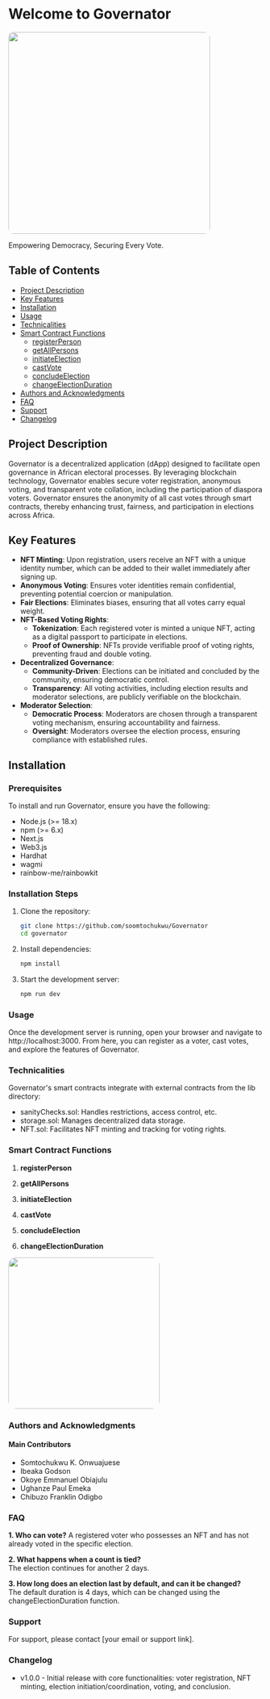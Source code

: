 # <link href="https://governator.vercel.app/home">Welcome to Governator</link>

<img src="../governator/public/logo.png" width="400" style="border-radius: 10px;" class="fade-in">

Empowering Democracy, Securing Every Vote.

## Table of Contents
- [Project Description](#project-description)
- [Key Features](#key-features)
- [Installation](#installation)
- [Usage](#usage)
- [Technicalities](#technicalities)
- [Smart Contract Functions](#smart-contract-functions)
  - [registerPerson](#registerperson)
  - [getAllPersons](#getallpersons)
  - [initiateElection](#initiateelection)
  - [castVote](#castvote)
  - [concludeElection](#concludeelection)
  - [changeElectionDuration](#changeelectionduration)
- [Authors and Acknowledgments](#authors-and-acknowledgments)
- [FAQ](#faq)
- [Support](#support)
- [Changelog](#changelog)

## Project Description

Governator is a decentralized application (dApp) designed to facilitate open governance in African electoral processes. By leveraging blockchain technology, Governator enables secure voter registration, anonymous voting, and transparent vote collation, including the participation of diaspora voters. Governator ensures the anonymity of all cast votes through smart contracts, thereby enhancing trust, fairness, and participation in elections across Africa.

## Key Features

- **NFT Minting**: Upon registration, users receive an NFT with a unique identity number, which can be added to their wallet immediately after signing up.
- **Anonymous Voting**: Ensures voter identities remain confidential, preventing potential coercion or manipulation.
- **Fair Elections**: Eliminates biases, ensuring that all votes carry equal weight.
- **NFT-Based Voting Rights**:
  - **Tokenization**: Each registered voter is minted a unique NFT, acting as a digital passport to participate in elections.
  - **Proof of Ownership**: NFTs provide verifiable proof of voting rights, preventing fraud and double voting.
- **Decentralized Governance**:
  - **Community-Driven**: Elections can be initiated and concluded by the community, ensuring democratic control.
  - **Transparency**: All voting activities, including election results and moderator selections, are publicly verifiable on the blockchain.
- **Moderator Selection**:
  - **Democratic Process**: Moderators are chosen through a transparent voting mechanism, ensuring accountability and fairness.
  - **Oversight**: Moderators oversee the election process, ensuring compliance with established rules.

## Installation

### Prerequisites

To install and run Governator, ensure you have the following:

- Node.js (>= 18.x)
- npm (>= 6.x)
- Next.js
- Web3.js
- Hardhat
- wagmi
- rainbow-me/rainbowkit

### Installation Steps

1. Clone the repository:  
   ```bash
   git clone https://github.com/soomtochukwu/Governator
   cd governator
2. Install dependencies:
   ```bash
   npm install
3. Start the development server:
   ```bash
   npm run dev

### Usage

Once the development server is running, open your browser and navigate to http://localhost:3000. From here, you can register as a voter, cast votes, and explore the features of Governator.

### Technicalities
Governator's smart contracts integrate with external contracts from the lib directory:

- sanityChecks.sol: Handles restrictions, access control, etc.
- storage.sol: Manages decentralized data storage.
- NFT.sol: Facilitates NFT minting and tracking for voting rights.

### Smart Contract Functions

1. **registerPerson**  

2. **getAllPersons**  

3. **initiateElection**  

4. **castVote**

5. **concludeElection**

6. **changeElectionDuration**

<img src="../governator/public/NFT_BG.png" width="300" style="border-radius: 15px;">

### Authors and Acknowledgments 
#### Main Contributors

- Somtochukwu K. Onwuajuese
- Ibeaka Godson
- Okoye Emmanuel Obiajulu
- Ughanze Paul Emeka
- Chibuzo Franklin Odigbo

### FAQ   
**1. Who can vote?**
A registered voter who possesses an NFT and has not already voted in the specific election.

**2. What happens when a count is tied?**  
The election continues for another 2 days.

**3. How long does an election last by default, and can it be changed?**  
The default duration is 4 days, which can be changed using the changeElectionDuration function.

### Support
For support, please contact [your email or support link].

### Changelog
- v1.0.0 - Initial release with core functionalities: voter registration, NFT minting, election initiation/coordination, voting, and conclusion.

